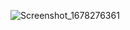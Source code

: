 
![Screenshot_1678276361](https://user-images.githubusercontent.com/84701901/223706714-9066e2ea-6d0c-4cf4-9f5c-9f5067f1eb59.png)

